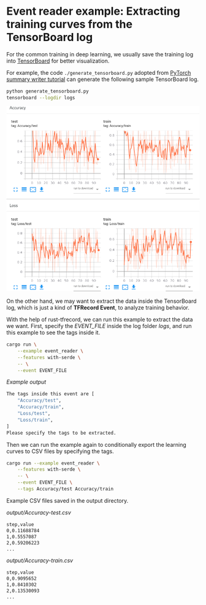 # Event reader example: Extracting training curves from the TensorBoard log

For the common training in deep learning, we usually save the training log
into [TensorBoard](https://github.com/tensorflow/tensorboard) for better
visualization.

For example, the code `./generate_tensorboard.py` adopted from
[PyTorch summary writer tutorial](https://pytorch.org/docs/stable/tensorboard.html)
can generate the following sample TensorBoard log.

```bash
python generate_tensorboard.py
tensorboard --logdir logs
```

![demo](./demo.png)

On the other hand, we may want to extract the data inside the
TensorBoard log, which is just a kind of **TFRecord Event**,
to analyze training behavior.

With the help of rust-tfrecord, we can run this example to extract the
data we want. First, specify the *EVENT_FILE* inside the log folder *logs*,
and run this example to see the tags inside it.

```bash
cargo run \
    --example event_reader \
    --features with-serde \
    -- \
    --event EVENT_FILE
```

*Example output*

```bash
The tags inside this event are [
    "Accuracy/test",
    "Accuracy/train",
    "Loss/test",
    "Loss/train",
]
Please specify the tags to be extracted.
```

Then we can run the example again to conditionally export the
learning curves to CSV files by specifying the tags.

```bash
cargo run --example event_reader \
    --features with-serde \
    -- \
    --event EVENT_FILE \
    --tags Accuracy/test Accuracy/train
```

Example CSV files saved in the output directory.

*output/Accuracy-test.csv*


```csv
step,value
0,0.11688784
1,0.5557087
2,0.59206223
...
```

*output/Accuracy-train.csv*

```csv
step,value
0,0.9095652
1,0.8410302
2,0.13530093
...
```

